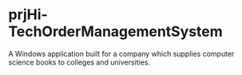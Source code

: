 # prjHi-TechOrderManagementSystem
A Windows application built for a company which supplies computer science books to colleges and universities.
